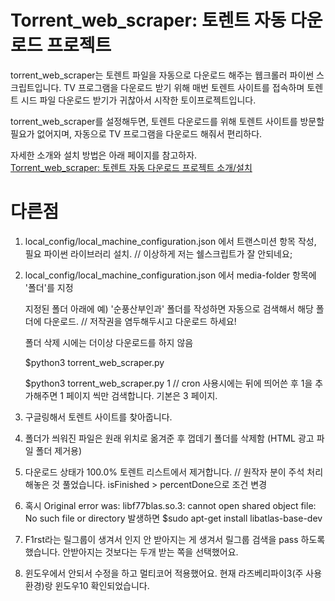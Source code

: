 # Torrent_web_scraper: 토렌트 자동 다운로드 프로젝트

torrent_web_scraper는 토렌트 파일을 자동으로 다운로드 해주는 웹크롤러 파이썬
스크립트입니다. TV 프로그램을 다운로드 받기 위해 매번 토렌트 사이트를 접속하며
토렌트 시드 파일 다운로드 받기가 귀찮아서 시작한 토이프로젝트입니다.

torrent_web_scraper를 설정해두면, 토렌트 다운로드를 위해 토렌트 사이트를
방문할 필요가 없어지며, 자동으로 TV 프로그램을 다운로드 해줘서 편리하다.

자세한 소개와 설치 방법은 아래 페이지를 참고하자.  
[Torrent_web_scraper: 토렌트 자동 다운로드 프로젝트 소개/설치](https://devinlife.com/project%20torrnet_web_scraper/torrent-web-scraper/)


# 다른점

1. local_config/local_machine_configuration.json 에서 트랜스미션 항목 작성, 필요 파이썬 라이브러리 설치. // 이상하게 저는 쉘스크립트가 잘 안되네요;
 
2. local_config/local_machine_configuration.json 에서 media-folder 항목에 '폴더'를 지정
    
    지정된 폴더 아래에 예) '순풍산부인과' 폴더를 작성하면 자동으로 검색해서 해당 폴더에 다운로드. // 저작권을 염두해두시고 다운로드 하세요!
    
    폴더 삭제 시에는 더이상 다운로드를 하지 않음
    
    $python3 torrent_web_scraper.py
    
    $python3 torrent_web_scraper.py 1       // cron 사용시에는 뒤에 띄어쓴 후 1을 추가해주면 1 페이지 씩만 검색합니다. 기본은 3 페이지.

3. 구글링해서 토렌트 사이트를 찾아줍니다. 

4. 폴더가 씌워진 파일은 원래 위치로 옮겨준 후 껍데기 폴더를 삭제함 (HTML 광고 파일 폴더 제거용)

5. 다운로드 상태가 100.0% 토렌트 리스트에서 제거합니다. // 원작자 분이 주석 처리해놓은 것 풀었습니다. isFinished > percentDone으로 조건 변경

6. 혹시 Original error was: libf77blas.so.3: cannot open shared object file: No such file or directory 발생하면 $sudo apt-get install libatlas-base-dev

7. F1rst라는 릴그룹이 생겨서 인지 안 받아지는 게 생겨서 릴그룹 검색을 pass 하도록 했습니다. 안받아지는 것보다는 두개 받는 쪽을 선택했어요.

8. 윈도우에서 안되서 수정을 하고 멀티코어 적용했어요. 현재 라즈베리파이3(주 사용환경)랑 윈도우10 확인되었습니다.

